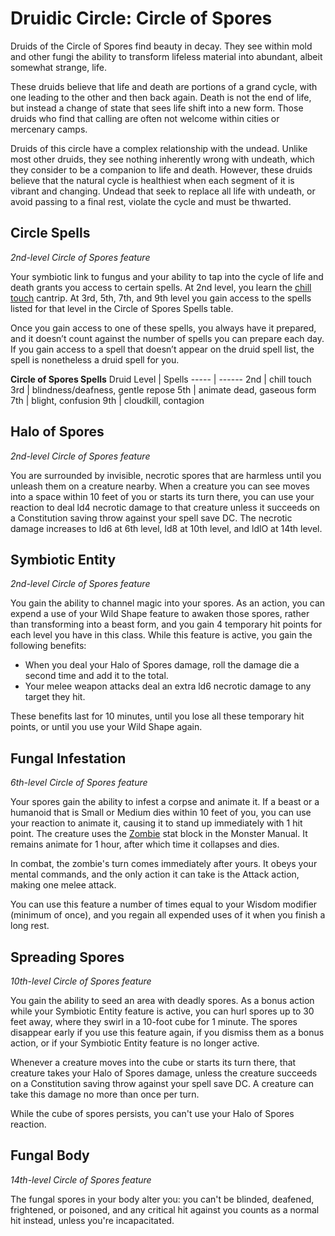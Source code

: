 # Druidic Circle: Circle of Spores
Druids of the Circle of Spores find beauty in decay. They see within mold and other fungi the ability to transform lifeless material into abundant, albeit somewhat strange, life.

These druids believe that life and death are portions of a grand cycle, with one leading to the other and then back again. Death is not the end of life, but instead a change of state that sees life shift into a new form. Those druids who find that calling are often not welcome within cities or mercenary camps. 

Druids of this circle have a complex relationship with the undead. Unlike most other druids, they see nothing inherently wrong with undeath, which they consider to be a companion to life and death. However, these druids believe that the natural cycle is healthiest when each segment of it is vibrant and changing. Undead that seek to replace all life with undeath, or avoid passing to a final rest, violate the cycle and must be thwarted.

## Circle Spells
*2nd-level Circle of Spores feature*

Your symbiotic link to fungus and your ability to tap into the cycle of life and death grants you access to certain spells. At 2nd level, you learn the [chill touch](https://www.dndbeyond.com/spells/chill-touch) cantrip. At 3rd, 5th, 7th, and 9th level you gain access to the spells listed for that level in the Circle of Spores Spells table.

Once you gain access to one of these spells, you always have it prepared, and it doesn’t count against the number of spells you can prepare each day. If you gain access to a spell that doesn’t appear on the druid spell list, the spell is nonetheless a druid spell for you.

**Circle of Spores Spells**
Druid Level | Spells
----- | ------
2nd | chill touch
3rd | blindness/deafness, gentle repose
5th | animate dead, gaseous form
7th | blight, confusion
9th | cloudkill, contagion

## Halo of Spores
*2nd-level Circle of Spores feature*

You are surrounded by invisible, necrotic spores that are harmless until you unleash them on a creature nearby. When a creature you can see moves into a space within 10 feet of you or starts its turn there, you can use your reaction to deal ld4 necrotic damage to that creature unless it succeeds on a Constitution saving throw against your spell save DC. The necrotic damage increases to ld6 at 6th level, ld8 at 10th level, and ldlO at 14th level. 


## Symbiotic Entity
*2nd-level Circle of Spores feature*

You gain the ability to channel magic into your spores. As an action, you can expend a use of your Wild Shape feature to awaken those spores, rather than transforming into a beast form, and you gain 4 temporary hit points for each level you have in this class. While this feature is active, you gain the following benefits:
* When you deal your Halo of Spores damage, roll the damage die a second time and add it to the total.
* Your melee weapon attacks deal an extra ld6 necrotic damage to any target they hit. 

These benefits last for 10 minutes, until you lose all these temporary hit points, or until you use your Wild Shape again. 

## Fungal Infestation
*6th-level Circle of Spores feature*

Your spores gain the ability to infest a corpse and animate it. If a beast or a humanoid that is Small or Medium dies within 10 feet of you, you can use your reaction to animate it, causing it to stand up immediately with 1 hit point. The creature uses the [Zombie](/Creatures/Zombie.md#humanoid) stat block in the Monster Manual. It remains animate for 1 hour, after which time it collapses and dies.

In combat, the zombie's turn comes immediately after yours. It obeys your mental commands, and the only action it can take is the Attack action, making one melee attack. 

You can use this feature a number of times equal to your Wisdom modifier (minimum of once), and you regain all expended uses of it when you finish a long rest.

## Spreading Spores
*10th-level Circle of Spores feature*

You gain the ability to seed an area with deadly spores. As a bonus action while your Symbiotic Entity feature is active, you can hurl spores up to 30 feet away, where they swirl in a 10-foot cube for 1 minute. The spores disappear early if you use this feature again, if you dismiss them as a bonus action, or if your Symbiotic Entity feature is no longer active.

Whenever a creature moves into the cube or starts its turn there, that creature takes your Halo of Spores damage, unless the creature succeeds on a Constitution saving throw against your spell save DC. A creature can take this damage no more than once per turn.

While the cube of spores persists, you can't use your Halo of Spores reaction. 

## Fungal Body
*14th-level Circle of Spores feature*

The fungal spores in your body alter you: you can't be blinded, deafened, frightened, or poisoned, and any critical hit against you counts as a normal hit instead, unless you're incapacitated. 
